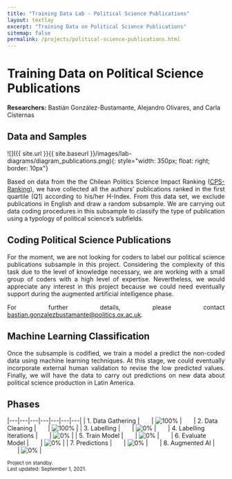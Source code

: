 ```yaml
---
title: "Training Data Lab - Political Science Publications"
layout: textlay
excerpt: "Training Data on Political Science Publications"
sitemap: false
permalink: /projects/political-science-publications.html
---
```


# Training Data on Political Science Publications

**Researchers:** Bastián González-Bustamante, Alejandro Olivares, and Carla Cisternas

## Data and Samples

![]({{ site.url }}{{ site.baseurl }}/images/lab-diagrams/diagram_publications.png){: style="width: 350px; float: right; border: 10px"}

<p align="justify">Based on data from the the Chilean Politics Science Impact Ranking (<a href="https://training-datalab.com/projects/cps-ranking">CPS-Ranking</a>), we have collected all the authors’ publications ranked in the first quartile (Q1) according to his/her H-Index. From this data set, we exclude publications in English and draw a random subsample. We are carrying out data coding procedures in this subsample to classify the type of publication using a typology of political science’s subfields.</p>

## Coding Political Science Publications

<p align="justify">For the moment, we are not looking for coders to label our political science publications subsample in this project. Considering the complexity of this task due to the level of knowledge necessary, we are working with a small group of coders with a high level of expertise. Nevertheless, we would appreciate any interest in this project because we could need eventually support during the augmented artificial intelligence phase.</p>

<p align="justify">For further details, please contact <a href="mailto:bastian.gonzalezbustamante@politics.ox.ac.uk">bastian.gonzalezbustamante@politics.ox.ac.uk</a>.</p>

## Machine Learning Classification

<p align="justify">Once the subsample is codified, we train a model a predict the non-coded data using machine learning techniques. At this stage, we could eventually incorporate external human validation to revise the low predicted values. Finally, we will have the data to carry out predictions on new data about political science production in Latin America.</p>

## Phases

|---|---|---|---|---|---|---|
| 1. Data Gathering | &nbsp;&nbsp;&nbsp;&nbsp;&nbsp; | ![100%](https://progress-bar.dev/100) | &nbsp;&nbsp;&nbsp;&nbsp;&nbsp; | 2. Data Cleaning | &nbsp;&nbsp;&nbsp;&nbsp;&nbsp; | ![100%](https://progress-bar.dev/100) |
| 3. Labelling | &nbsp;&nbsp;&nbsp;&nbsp;&nbsp; | ![0%](https://progress-bar.dev/0) | &nbsp;&nbsp;&nbsp;&nbsp;&nbsp; | 4. Labelling Iterations | &nbsp;&nbsp;&nbsp;&nbsp;&nbsp; | ![0%](https://progress-bar.dev/0) |
| 5. Train Model | &nbsp;&nbsp;&nbsp;&nbsp;&nbsp; | ![0%](https://progress-bar.dev/0) | &nbsp;&nbsp;&nbsp;&nbsp;&nbsp; | 6. Evaluate Model | &nbsp;&nbsp;&nbsp;&nbsp;&nbsp; | ![0%](https://progress-bar.dev/0) |
| 7. Predictions | &nbsp;&nbsp;&nbsp;&nbsp;&nbsp; | ![0%](https://progress-bar.dev/0) | &nbsp;&nbsp;&nbsp;&nbsp;&nbsp; | 8. Augmented AI | &nbsp;&nbsp;&nbsp;&nbsp;&nbsp; | ![0%](https://progress-bar.dev/0) |

<small>Project on standby.</small><br />
<small>Last updated: September 1, 2021.</small>
